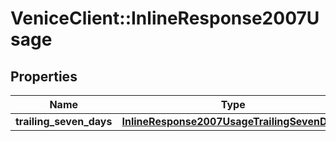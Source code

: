# VeniceClient::InlineResponse2007Usage

## Properties
Name | Type | Description | Notes
------------ | ------------- | ------------- | -------------
**trailing_seven_days** | [**InlineResponse2007UsageTrailingSevenDays**](InlineResponse2007UsageTrailingSevenDays.md) |  | 

